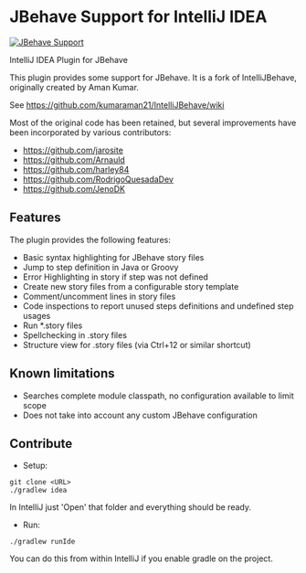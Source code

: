 JBehave Support for IntelliJ IDEA
=================================

[![JBehave Support](https://img.shields.io/jetbrains/plugin/v/7268-jbehave-support)](https://plugins.jetbrains.com/plugin/7268-jbehave-support)

IntelliJ IDEA Plugin for JBehave

This plugin provides some support for JBehave.
It is a fork of IntelliJBehave, originally created by Aman Kumar.

See https://github.com/kumaraman21/IntelliJBehave/wiki
    
Most of the original code has been retained, but several improvements have been incorporated by various contributors:
* https://github.com/jarosite
* https://github.com/Arnauld
* https://github.com/harley84
* https://github.com/RodrigoQuesadaDev
* https://github.com/JenoDK
    
Features
--------
The plugin provides the following features:
* Basic syntax highlighting for JBehave story files
* Jump to step definition in Java or Groovy
* Error Highlighting in story if step was not defined
* Create new story files from a configurable story template
* Comment/uncomment lines in story files
* Code inspections to report unused steps definitions and undefined step usages
* Run *.story files
* Spellchecking in .story files
* Structure view for .story files (via Ctrl+12 or similar shortcut)

Known limitations
-----------------
* Searches complete module classpath, no configuration available to limit scope
* Does not take into account any custom JBehave configuration

Contribute
--------
* Setup:
```
git clone <URL>
./gradlew idea
```
In IntelliJ just 'Open' that folder and everything should be ready.
* Run:
```
./gradlew runIde
```
You can do this from within IntelliJ if you enable gradle on the project.
